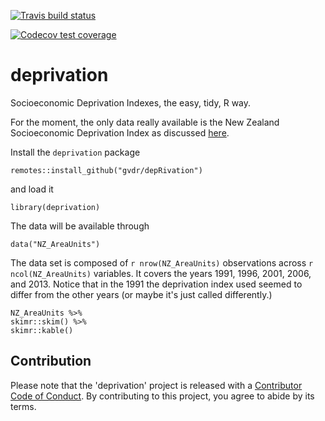  <!-- badges: start -->
  [![Travis build status](https://travis-ci.org/gvdr/depRivation.svg?branch=master)](https://travis-ci.org/gvdr/depRivation)
  <!-- badges: end -->

  <!-- badges: start -->
  [![Codecov test coverage](https://codecov.io/gh/gvdr/depRivation/branch/master/graph/badge.svg)](https://codecov.io/gh/gvdr/depRivation?branch=master)
  <!-- badges: end -->

# deprivation

Socioeconomic Deprivation Indexes, the easy, tidy, R way.

For the moment, the only data really available is the New Zealand Socioeconomic Deprivation Index as discussed [here](https://www.otago.ac.nz/wellington/departments/publichealth/research/hirp/otago020194.html).

Install the `deprivation` package

```{r}
remotes::install_github("gvdr/depRivation")
```

and load it

```{r}
library(deprivation)
```

The data will be available through

```{r}
data("NZ_AreaUnits")
```

The data set is composed of `r nrow(NZ_AreaUnits)` observations across `r ncol(NZ_AreaUnits)` variables. It covers the years 1991, 1996, 2001, 2006, and 2013. Notice that in the 1991 the deprivation index used seemed to differ from the other years (or maybe it's just called differently.)

```{r}
NZ_AreaUnits %>%
skimr::skim() %>%
skimr::kable()
```

## Contribution

  Please note that the 'deprivation' project is released with a
  [Contributor Code of Conduct](.github/CODE_OF_CONDUCT.md).
  By contributing to this project, you agree to abide by its terms.
